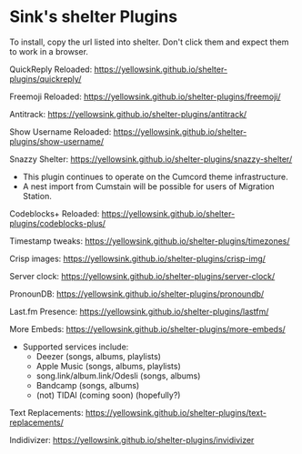 # Sink's shelter Plugins

To install, copy the url listed into shelter.
Don't click them and expect them to work in a browser.

QuickReply Reloaded: https://yellowsink.github.io/shelter-plugins/quickreply/

Freemoji Reloaded: https://yellowsink.github.io/shelter-plugins/freemoji/

Antitrack: https://yellowsink.github.io/shelter-plugins/antitrack/

Show Username Reloaded: https://yellowsink.github.io/shelter-plugins/show-username/

Snazzy Shelter: https://yellowsink.github.io/shelter-plugins/snazzy-shelter/
 * This plugin continues to operate on the Cumcord theme infrastructure.
 * A nest import from Cumstain will be possible for users of Migration Station.

Codeblocks+ Reloaded: https://yellowsink.github.io/shelter-plugins/codeblocks-plus/

Timestamp tweaks: https://yellowsink.github.io/shelter-plugins/timezones/

Crisp images: https://yellowsink.github.io/shelter-plugins/crisp-img/

Server clock: https://yellowsink.github.io/shelter-plugins/server-clock/

PronounDB: https://yellowsink.github.io/shelter-plugins/pronoundb/

Last.fm Presence: https://yellowsink.github.io/shelter-plugins/lastfm/

More Embeds: https://yellowsink.github.io/shelter-plugins/more-embeds/
 * Supported services include:
   - Deezer (songs, albums, playlists)
   - Apple Music (songs, albums, playlists)
   - song.link/album.link/Odesli (songs, albums)
   - Bandcamp (songs, albums)
   - (not) TIDAl (coming soon) (hopefully?)

Text Replacements: https://yellowsink.github.io/shelter-plugins/text-replacements/

Indidivizer: https://yellowsink.github.io/shelter-plugins/invidivizer
